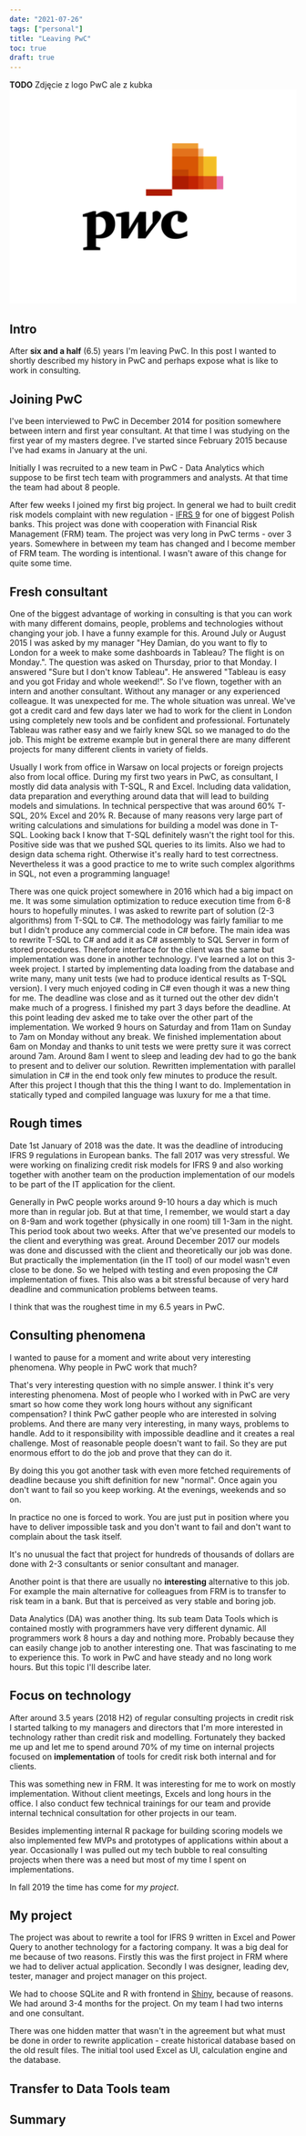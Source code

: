 ```yaml
---
date: "2021-07-26"
tags: ["personal"]
title: "Leaving PwC"
toc: true
draft: true
---
```


**TODO** Zdjęcie z logo PwC ale z kubka
![img](pwc_logo.png)

## Intro

After **six and a half** (6.5) years I'm leaving PwC. In this post I wanted to
shortly described my history in PwC and perhaps expose what is like to work in
consulting.


## Joining PwC

I've been interviewed to PwC in December 2014 for position somewhere between
intern and first year consultant. At that time I was studying on the first year
of my masters degree. I've started since February 2015 because I've had exams
in January at the uni.

Initially I was recruited to a new team in PwC - Data Analytics which suppose
to be first tech team with programmers and analysts. At that time the team had
about 8 people.

After few weeks I joined my first big project. In general we had to built
credit risk models complaint with new regulation -
[IFRS 9](https://en.wikipedia.org/wiki/IFRS_9) for one of biggest Polish banks.
This project was done with cooperation with Financial Risk Management (FRM)
team. The project was very long in PwC terms - over 3 years. Somewhere in
between my team has changed and I become member of FRM team. The wording is
intentional. I wasn't aware of this change for quite some time.


## Fresh consultant

One of the biggest advantage of working in consulting is that you can work with
many different domains, people, problems and technologies without changing your
job. I have a funny example for this. Around July or August 2015 I was asked by
my manager "Hey Damian, do you want to fly to London for a week to make some
dashboards in Tableau? The flight is on Monday.". The question was asked on
Thursday, prior to that Monday. I answered "Sure but I don't know Tableau". He
answered "Tableau is easy and you got Friday and whole weekend!". So I've
flown, together with an intern and another consultant. Without any manager or
any experienced colleague. It was unexpected for me. The whole situation was
unreal. We've got a credit card and few days later we had to work for
the client in London using completely new tools and be confident and
professional. Fortunately Tableau was rather easy and we fairly knew SQL so we
managed to do the job. This might be extreme example but in general there are
many different projects for many different clients in variety of fields.

Usually I work from office in Warsaw on local projects or foreign
projects also from local office. During my first two years in PwC, as
consultant, I mostly did data analysis with T-SQL, R and Excel. Including data
validation, data preparation and everything around data that will lead to
building models and simulations. In technical perspective that was around 60%
T-SQL, 20% Excel and 20% R.
Because of many reasons very large part of writing calculations and simulations
for building a model was done in T-SQL. Looking back I know that T-SQL
definitely wasn't the right tool for this. Positive side was that we pushed SQL
queries to its limits. Also we had to design data schema right.  Otherwise it's
really hard to test correctness.  Nevertheless it was a good practice to me to
write such complex algorithms in SQL, not even a programming language!

There was one quick project somewhere in 2016 which had a big impact on me. It
was some simulation optimization to reduce execution time from 6-8 hours to
hopefully minutes. I was asked to rewrite part of solution (2-3 algorithms)
from T-SQL to C#. The methodology was fairly familiar to me but I didn't
produce any commercial code in C# before. The main idea was to rewrite T-SQL to
C# and add it as C# assembly to SQL Server in form of stored procedures.
Therefore interface for the client was the same but implementation was done in
another technology. I've learned a lot on this 3-week project. I started by
implementing data loading from the database and write many, many unit tests (we
had to produce identical results as T-SQL version). I very much enjoyed coding
in C# even though it was a new thing for me. The deadline was close and as it
turned out the other dev didn't make much of a progress. I finished my part 3
days before the deadline. At this point leading dev asked me to take over the
other part of the implementation. We worked 9 hours on Saturday and from 11am
on Sunday to 7am on Monday without any break. We finished implementation about
6am on Monday and thanks to unit tests we were pretty sure it was correct
around 7am. Around 8am I went to sleep and leading dev had to go the bank to
present and to deliver our solution. Rewritten implementation with parallel
simulation in C# in the end took only few minutes to produce the result. After
this project I though that this the thing I want to do. Implementation in
statically typed and compiled language was luxury for me a that time.


## Rough times

Date 1st January of 2018 was the date. It was the deadline of introducing IFRS 9
regulations in European banks. The fall 2017 was very stressful. We were
working on finalizing credit risk models for IFRS 9 and also working together
with another team on the production implementation of our models to be part of
the IT application for the client.

Generally in PwC people works around 9-10 hours a day which is much more than
in regular job. But at that time, I remember, we would start a day on 8-9am and
work together (physically in one room) till 1-3am in the night. This period
took about two weeks. After that we've presented our models to the client and
everything was great. Around December 2017 our models was done and discussed
with the client and theoretically our job was done. But practically
the implementation (in the IT tool) of our model wasn't even close to be done.
So we helped with testing and even proposing the C# implementation of fixes.
This also was a bit stressful because of very hard deadline and communication
problems between teams.

I think that was the roughest time in my 6.5 years in PwC.


## Consulting phenomena

I wanted to pause for a moment and write about very interesting phenomena.
Why people in PwC work that much?

That's very interesting question with no simple answer. I think it's very
interesting phenomena. Most of people who I worked with in PwC are very smart
so how come they work long hours without any significant compensation?
I think PwC gather people who are interested in solving problems. And there are
many very interesting, in many ways, problems to handle. Add to it
responsibility with impossible deadline and it creates a real challenge.
Most of reasonable people doesn't want to fail. So they are put enormous effort
to do the job and prove that they can do it.

By doing this you got another task with even more fetched requirements of
deadline because you shift definition for new "normal". Once again you don't
want to fail so you keep working. At the evenings, weekends and so on.

In practice no one is forced to work. You are just put in position where you
have to deliver impossible task and you don't want to fail and don't want to
complain about the task itself.

It's no unusual the fact that project for hundreds of thousands of dollars are
done with 2-3 consultants or senior consultant and manager.

Another point is that there are usually no __interesting__ alternative to this
job. For example the main alternative for colleagues from FRM is to transfer to
risk team in a bank. But that is perceived as very stable and boring job.

Data Analytics (DA) was another thing. Its sub team Data Tools which is
contained mostly with programmers have very different dynamic. All programmers
work 8 hours a day and nothing more. Probably because they can easily change
job to another interesting one. That was fascinating to me to experience this.
To work in PwC and have steady and no long work hours. But this topic I'll
describe later.


## Focus on technology

After around 3.5 years (2018 H2) of regular consulting projects in credit risk
I started talking to my managers and directors that I'm more interested in
technology rather than credit risk and modelling. Fortunately they backed me up
and let me to spend around 70% of my time on internal projects focused on
**implementation** of tools for credit risk both internal and for clients.

This was something new in FRM. It was interesting for me to work on mostly
implementation. Without client meetings, Excels and long hours in the office.
I also conduct few technical trainings for our team and provide internal
technical consultation for other projects in our team.

Besides implementing internal R package for building scoring models we also
implemented few MVPs and prototypes of applications within about a year.
Occasionally I was pulled out my tech bubble to real consulting projects when
there was a need but most of my time I spent on implementations.

In fall 2019 the time has come for _my project_.


## My project

The project was about to rewrite a tool for IFRS 9 written in Excel and Power
Query to another technology for a factoring company. It was a big deal for me
because of two reasons. Firstly this was the first project in FRM where we had
to deliver actual application. Secondly I was designer, leading dev, tester,
manager and project manager on this project.

We had to choose SQLite and R with frontend in
[Shiny](https://shiny.rstudio.com), because of reasons. We had around
3-4 months for the project. On my team I had two interns and one consultant.

There was one hidden matter that wasn't in the agreement but what must be done
in order to rewrite application - create historical database based on the old
result files. The initial tool used Excel as UI, calculation engine and the
database.


## Transfer to Data Tools team


## Summary

